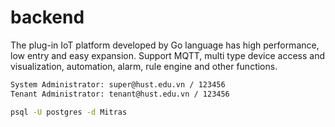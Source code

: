 # backend

The plug-in IoT platform developed by Go language has high performance, low entry and easy expansion. Support MQTT, multi type device access and visualization, automation, alarm, rule engine and other functions.

```cmd
System Administrator: super@hust.edu.vn / 123456
Tenant Administrator: tenant@hust.edu.vn / 123456

psql -U postgres -d Mitras
```
